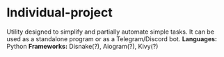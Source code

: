 # Individual-project
Utility designed to simplify and partially automate simple tasks. It can be used as a standalone program or as a Telegram/Discord bot.
**Languages:** Python
**Frameworks:** Disnake(?), Aiogram(?), Kivy(?)
